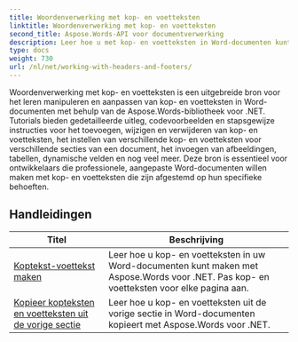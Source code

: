 ```yaml
---
title: Woordenverwerking met kop- en voetteksten
linktitle: Woordenverwerking met kop- en voetteksten
second_title: Aspose.Words-API voor documentverwerking
description: Leer hoe u met kop- en voetteksten in Word-documenten kunt werken met Aspose.Words voor .NET. Volledige tutorials en praktijkvoorbeelden.
type: docs
weight: 730
url: /nl/net/working-with-headers-and-footers/
---
```


Woordenverwerking met kop- en voetteksten is een uitgebreide bron voor het leren manipuleren en aanpassen van kop- en voetteksten in Word-documenten met behulp van de Aspose.Words-bibliotheek voor .NET. Tutorials bieden gedetailleerde uitleg, codevoorbeelden en stapsgewijze instructies voor het toevoegen, wijzigen en verwijderen van kop- en voetteksten, het instellen van verschillende kop- en voetteksten voor verschillende secties van een document, het invoegen van afbeeldingen, tabellen, dynamische velden en nog veel meer. Deze bron is essentieel voor ontwikkelaars die professionele, aangepaste Word-documenten willen maken met kop- en voetteksten die zijn afgestemd op hun specifieke behoeften.


 ## Handleidingen
| Titel | Beschrijving |
| --- | --- |
| [Koptekst-voettekst maken](./create-header-footer/) | Leer hoe u kop- en voetteksten in uw Word-documenten kunt maken met Aspose.Words voor .NET. Pas kop- en voetteksten voor elke pagina aan. |
| [Kopieer kopteksten en voetteksten uit de vorige sectie](./copy-headers-footers-from-previous-section/) | Leer hoe u kop- en voetteksten uit de vorige sectie in Word-documenten kopieert met Aspose.Words voor .NET. |